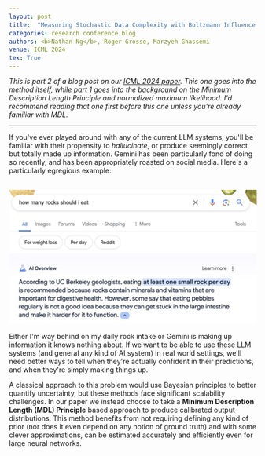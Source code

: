 ```yaml
---
layout: post
title:  "Measuring Stochastic Data Complexity with Boltzmann Influence Functions (draft)"
categories: research conference blog
authors: <b>Nathan Ng</b>, Roger Grosse, Marzyeh Ghassemi
venue: ICML 2024
tex: True
---
```


*This is part 2 of a blog post on our [ICML 2024 paper](). This one goes into the method itself, while [part 1](/blog/2024/05/29/mdl.html) goes into the background on the Minimum Description Length Principle
and normalized maximum likelihood. I'd recommend reading that one first before this one unless you're already familiar with MDL.*

---

If you've ever played around with any of the current LLM systems, you'll be familiar with their propensity to *hallucinate*, or produce seemingly correct but totally made up information.
Gemini has been particularly fond of doing so recently, and has been appropriately roasted on social media.
Here's a particularly egregious example:<br><br>

![Gemini says to eat rocks](/assets/img/google_rocks.jpg)<br>

Either I'm way behind on my daily rock intake or Gemini is making up information it knows nothing about.
If we want to be able to use these LLM systems (and general any kind of AI system) in real world settings, we'll need better ways to tell when they're actually confident in their predictions, and when they're simply making things up.

A classical approach to this problem would use Bayesian principles to better quantify uncertainty, but these methods face significant scalability challenges.
In our paper we instead choose to take a **Minimum Description Length (MDL) Principle** based approach to produce calibrated output distributions.
This method benefits from not requiring defining any kind of prior (nor does it even depend on any notion of ground truth) and with some clever approximations, can be estimated accurately and efficiently even for large neural networks. 
